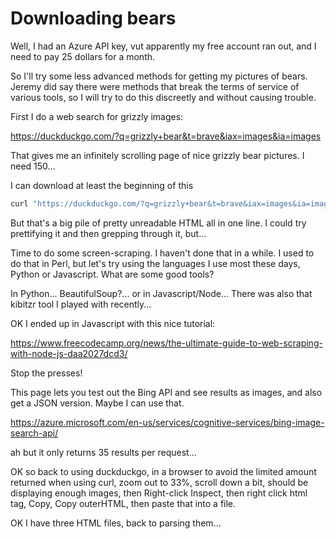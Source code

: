 # Downloading bears

Well, I had an Azure API key, vut apparently my free account ran out, and I need to pay 25 dollars for a month.

So I'll try some less advanced methods for getting my pictures of bears. Jeremy did say there were methods that break the terms of service of various tools, so I will try to do this discreetly and without causing trouble.

First I do a web search for grizzly images:

https://duckduckgo.com/?q=grizzly+bear&t=brave&iax=images&ia=images

That gives me an infinitely scrolling page of nice grizzly bear pictures. I need 150...

I can download at least the beginning of this 

```bash
curl "https://duckduckgo.com/?q=grizzly+bear&t=brave&iax=images&ia=images" > grizzly_bear.html
```

But that's a big pile of pretty unreadable HTML all in one line. I could try prettifying it and then grepping through it, but...

Time to do some screen-scraping. I haven't done that in a while. I used to do that in Perl, but let's try using the languages I use most these days, Python or Javascript. What are some good tools?

In Python... BeautifulSoup?... or in Javascript/Node... There was also that kibitzr tool I played with recently...

OK I ended up in Javascript with this nice tutorial:

https://www.freecodecamp.org/news/the-ultimate-guide-to-web-scraping-with-node-js-daa2027dcd3/

Stop the presses!

This page lets you test out the Bing API and see results as images, and also get a JSON version. Maybe I can use that.

https://azure.microsoft.com/en-us/services/cognitive-services/bing-image-search-api/

ah but it only returns 35 results per request...

OK so back to using duckduckgo, in a browser to avoid the limited amount returned when using curl, zoom out to 33%, scroll down a bit, should be displaying enough images, then Right-click Inspect, then right click html tag, Copy, Copy outerHTML, then paste that into a file.

OK I have three HTML files, back to parsing them...
